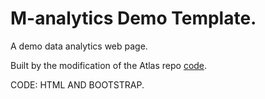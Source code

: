 # M-analytics Demo Template.

A demo data analytics web page.

Built by the modification of the Atlas repo [code](https://github.com/xeroxism/atlas-prototype-template). 

CODE: HTML AND BOOTSTRAP.
